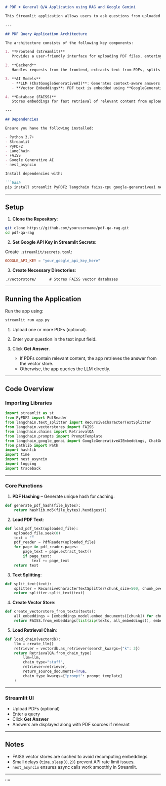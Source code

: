 

````markdown
# PDF + General Q/A Application using RAG and Google Gemini

This Streamlit application allows users to ask questions from uploaded PDFs using **Retrieval-Augmented Generation (RAG)**. If no PDFs are uploaded or no relevant content is found, the app falls back to answering questions using **Google Gemini LLM**.

---

## PDF Query Application Architecture

The architecture consists of the following key components:

1. **Frontend (Streamlit)**  
   Provides a user-friendly interface for uploading PDF files, entering queries, and viewing answers.

2. **Backend**  
   Handles requests from the frontend, extracts text from PDFs, splits it into chunks, creates embeddings, stores them in a vector database, and generates answers using LLMs.

3. **AI Models**  
   - **LLM (ChatGoogleGenerativeAI)**: Generates context-aware answers from retrieved PDF content or directly from user queries.  
   - **Vector Embeddings**: PDF text is embedded using **GoogleGenerativeAIEmbeddings**. FAISS is used to store and efficiently retrieve these embeddings.

4. **Database (FAISS)**  
   Stores embeddings for fast retrieval of relevant content from uploaded PDFs. Vector stores are cached locally for efficiency.

---

## Dependencies

Ensure you have the following installed:

- Python 3.7+
- Streamlit
- PyPDF2
- LangChain
- FAISS
- Google Generative AI
- nest_asyncio

Install dependencies with:

```bash
pip install streamlit PyPDF2 langchain faiss-cpu google-generativeai nest_asyncio
````

---

## Setup

1. **Clone the Repository**:

```bash
git clone https://github.com/yourusername/pdf-qa-rag.git
cd pdf-qa-rag
```

2. **Set Google API Key in Streamlit Secrets**:

Create `.streamlit/secrets.toml`:

```toml
GOOGLE_API_KEY = "your_google_api_key_here"
```

3. **Create Necessary Directories**:

```text
./vectorstore/      # Stores FAISS vector databases
```

---

## Running the Application

Run the app using:

```bash
streamlit run app.py
```

1. Upload one or more PDFs (optional).
2. Enter your question in the text input field.
3. Click **Get Answer**.

   * If PDFs contain relevant content, the app retrieves the answer from the vector store.
   * Otherwise, the app queries the LLM directly.

---

## Code Overview

### Importing Libraries

```python
import streamlit as st
from PyPDF2 import PdfReader
from langchain.text_splitter import RecursiveCharacterTextSplitter
from langchain.vectorstores import FAISS
from langchain.chains import RetrievalQA
from langchain.prompts import PromptTemplate
from langchain_google_genai import GoogleGenerativeAIEmbeddings, ChatGoogleGenerativeAI
from pathlib import Path
import hashlib
import time
import nest_asyncio
import logging
import traceback
```

---

### Core Functions

1. **PDF Hashing** – Generate unique hash for caching:

```python
def generate_pdf_hash(file_bytes):
    return hashlib.md5(file_bytes).hexdigest()
```

2. **Load PDF Text**:

```python
def load_pdf_text(uploaded_file):
    uploaded_file.seek(0)
    text = ""
    pdf_reader = PdfReader(uploaded_file)
    for page in pdf_reader.pages:
        page_text = page.extract_text()
        if page_text:
            text += page_text
    return text
```

3. **Text Splitting**:

```python
def split_text(text):
    splitter = RecursiveCharacterTextSplitter(chunk_size=500, chunk_overlap=50)
    return splitter.split_text(text)
```

4. **Create Vector Store**:

```python
def create_vectorstore_from_texts(texts):
    all_embeddings = [embeddings_model.embed_documents([chunk]) for chunk in texts]
    return FAISS.from_embeddings(list(zip(texts, all_embeddings)), embedding=embeddings_model)
```

5. **Load Retrieval Chain**:

```python
def load_chain(vectordb):
    llm = create_llm()
    retriever = vectordb.as_retriever(search_kwargs={"k": 3})
    return RetrievalQA.from_chain_type(
        llm=llm,
        chain_type="stuff",
        retriever=retriever,
        return_source_documents=True,
        chain_type_kwargs={"prompt": prompt_template}
    )
```

---

### Streamlit UI

* Upload PDFs (optional)
* Enter a query
* Click **Get Answer**
* Answers are displayed along with PDF sources if relevant

---

## Notes

* FAISS vector stores are cached to avoid recomputing embeddings.
* Small delays (`time.sleep(0.2)`) prevent API rate limit issues.
* `nest_asyncio` ensures async calls work smoothly in Streamlit.

---
''''


